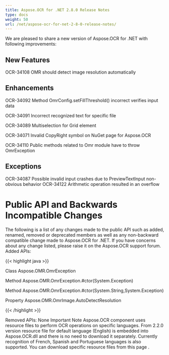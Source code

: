 ```yaml
---
title: Aspose.OCR for .NET 2.8.0 Release Notes
type: docs
weight: 50
url: /net/aspose-ocr-for-net-2-8-0-release-notes/
---
```


We are pleased to share a new version of Aspose.OCR for .NET with following improvements:
## **New Features**
OCR-34108 OMR should detect image resolution automatically
## **Enhancements**
OCR-34092 Method OmrConfig.setFillThreshold() incorrect verifies input data

OCR-34091 Incorrect recognized text for specific file

OCR-34089 Multiselection for Grid element

OCR-34071 Invalid CopyRight symbol on NuGet page for Aspose.OCR

OCR-34110 Public methods related to Omr module have to throw OmrException
## **Exceptions**
OCR-34087 Possible invalid input crashes due to PreviewTextInput non-obvious behavior OCR-34122 Arithmetic operation resulted in an overflow
# **Public API and Backwards Incompatible Changes**
The following is a list of any changes made to the public API such as added, renamed, removed or deprecated members as well as any non-backward compatible change made to Aspose.OCR for .NET. If you have concerns about any change listed, please raise it on the Aspose.OCR support forum.
Added APIs:

{{< highlight java >}}

 Class Aspose.OMR.OmrException

Method Aspose.OMR.OmrException.#ctor(System.Exception)

Method Aspose.OMR.OmrException.#ctor(System.String,System.Exception)

Property Aspose.OMR.OmrImage.AutoDetectResolution

{{< /highlight >}}

Removed APIs:
None
Important Note
Aspose.OCR component uses resource files to perform OCR operations on specific languages. From 2.2.0 version resource file for default language (English) is embedded into Aspose.OCR.dll and there is no need to download it separately. Currently recognition of French, Spanish and Portuguese languages is also supported. You can download specific resource files from this page
.
